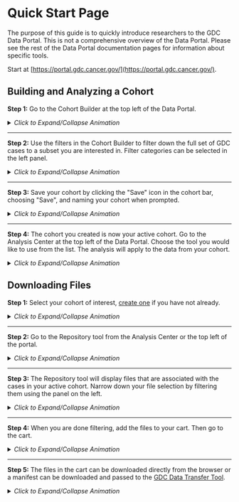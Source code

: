 # Quick Start Page

The purpose of this guide is to quickly introduce researchers to the GDC Data Portal. This is not a comprehensive overview of the Data Portal. Please see the rest of the Data Portal documentation pages for information about specific tools.

Start at [https://portal.gdc.cancer.gov/](https://portal.gdc.cancer.gov/).

## Building and Analyzing a Cohort

__Step 1:__ Go to the Cohort Builder at the top left of the Data Portal.

<details>
  <summary><i>Click to Expand/Collapse Animation</i></summary>
[![Animation of Browsing to the Cohort Builder](images/agifs/GotoCB-animation.gif)](images/agifs/GotoCB-animation.gif "Click to see the full image.")
</details>

---

__Step 2:__ Use the filters in the Cohort Builder to filter down the full set of GDC cases to a subset you are interested in. Filter categories can be selected in the left panel.

<details>
  <summary><i>Click to Expand/Collapse Animation</i></summary>
[![Animation of Filtering Down Cohort](images/agifs/Filter-animation.gif)](images/agifs/Filter-animation.gif "Click to see the full image.")
</details>

---

__Step 3:__ Save your cohort by clicking the "Save" icon in the cohort bar, choosing "Save", and naming your cohort when prompted.

<details>
  <summary><i>Click to Expand/Collapse Animation</i></summary>
[![Animation of Saving a Cohort](images/agifs/CohortSave-animation.gif)](images/agifs/CohortSave-animation.gif "Click to see the full image.")
</details>

---

__Step 4:__ The cohort you created is now your active cohort.  Go to the Analysis Center at the top left of the Data Portal.  Choose the tool you would like to use from the list.  The analysis will apply to the data from your cohort.

<details>
  <summary><i>Click to Expand/Collapse Animation</i></summary>
[![Animation of Browsing to the Analysis Center](images/agifs/GotoAC-animation.gif)](images/agifs/GotoAC-animation.gif "Click to see the full image.")
</details>

## Downloading Files

__Step 1:__ Select your cohort of interest, [create one](#building-and-analyzing-a-cohort) if you have not already.

<details>
  <summary><i>Click to Expand/Collapse Animation</i></summary>
[![Animation of Selecting an Active Cohort](images/agifs/ChangeCohort-animation.gif)](images/agifs/ChangeCohort-animation.gif "Click to see the full image.")
</details>

---

__Step 2:__ Go to the Repository tool from the Analysis Center or the top left of the portal.

<details>
  <summary><i>Click to Expand/Collapse Animation</i></summary>
[![Animation of Browsing to the Repository](images/agifs/GoToRepo-animation.gif)](images/agifs/GoToRepo-animation.gif "Click to see the full image.")
</details>

---

__Step 3:__ The Repository tool will display files that are associated with the cases in your active cohort. Narrow down your file selection by filtering them using the panel on the left.

<details>
  <summary><i>Click to Expand/Collapse Animation</i></summary>
[![Animation of Filtering the Repository](images/agifs/SelectFiltersRepo-animation.gif)](images/agifs/SelectFiltersRepo-animation.gif "Click to see the full image.")
</details>

---

__Step 4:__ When you are done filtering, add the files to your cart.  Then go to the cart.

<details>
  <summary><i>Click to Expand/Collapse Animation</i></summary>
[![Animation of Adding Files to and Browsing to the Cart](images/agifs/AddFilesCart-animation.gif)](images/agifs/AddFilesCart-animation.gif "Click to see the full image.")
</details>

---

__Step 5:__ The files in the cart can be downloaded directly from the browser or a manifest can be downloaded and passed to the [GDC Data Transfer Tool](Data_Transfer_Tool/Users_Guide/Getting_Started.md).

<details>
  <summary><i>Click to Expand/Collapse Animation</i></summary>
[![Animation of Selecting the Cart or Manifest Download In the Cart Page](images/agifs/DownloadCart-animation.gif)](images/agifs/DownloadCart-animation.gif "Click to see the full image.")
</details>